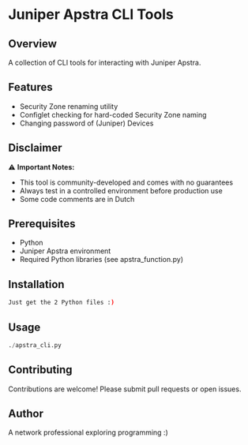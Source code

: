 # Juniper Apstra CLI Tools

## Overview
A collection of CLI tools for interacting with Juniper Apstra.

## Features
- Security Zone renaming utility
- Configlet checking for hard-coded Security Zone naming
- Changing password of (Juniper) Devices

## Disclaimer
⚠️ **Important Notes:**
- This tool is community-developed and comes with no guarantees
- Always test in a controlled environment before production use
- Some code comments are in Dutch

## Prerequisites
- Python
- Juniper Apstra environment
- Required Python libraries (see apstra_function.py)

## Installation
```bash
Just get the 2 Python files :)
```

## Usage
```python
./apstra_cli.py
```

## Contributing
Contributions are welcome! Please submit pull requests or open issues.

## Author
A network professional exploring programming :)
